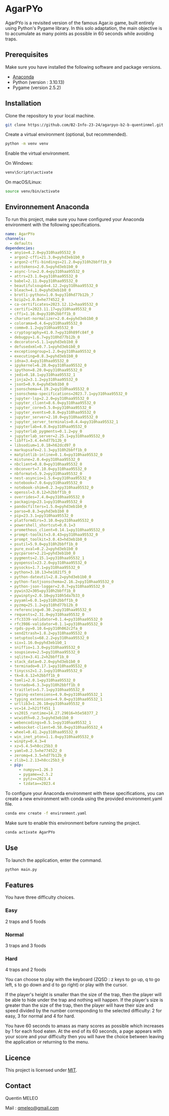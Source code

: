 # AgarPYo

AgarPYo is a revisited version of the famous Agar.io game, built entirely using Python's Pygame library. In this solo adaptation, the main objective is to accumulate as many points as possible in 60 seconds while avoiding traps.

## Prerequisites

Make sure you have installed the following software and package versions.

- [Anaconda](https://www.anaconda.com/products/distribution)
- Python (version : 3.10.13)
- Pygame (version 2.5.2)

## Installation

Clone the repository to your local machine.

```bash
git clone https://github.com/B2-Info-23-24/agarpyo-b2-b-quentinmel.git
```

Create a virtual environment (optional, but recommended).

```bash
python -m venv venv
```

Enable the virtual environment.

On Windows:
```bash
venv\Scripts\activate
```

On macOS/Linux:
```bash
source venv/bin/activate
```

## Environnement Anaconda

To run this project, make sure you have configured your Anaconda environment with the following specifications.

```yaml
name: AgarPYo
channels:
  - defaults
dependencies:
  - anyio=4.2.0=py310haa95532_0
  - argon2-cffi=21.3.0=pyhd3eb1b0_0
  - argon2-cffi-bindings=21.2.0=py310h2bbff1b_0
  - asttokens=2.0.5=pyhd3eb1b0_0
  - async-lru=2.0.4=py310haa95532_0
  - attrs=23.1.0=py310haa95532_0
  - babel=2.11.0=py310haa95532_0
  - beautifulsoup4=4.12.2=py310haa95532_0
  - bleach=4.1.0=pyhd3eb1b0_0
  - brotli-python=1.0.9=py310hd77b12b_7
  - bzip2=1.0.8=he774522_0
  - ca-certificates=2023.12.12=haa95532_0
  - certifi=2023.11.17=py310haa95532_0
  - cffi=1.16.0=py310h2bbff1b_0
  - charset-normalizer=2.0.4=pyhd3eb1b0_0
  - colorama=0.4.6=py310haa95532_0
  - comm=0.1.2=py310haa95532_0
  - cryptography=41.0.7=py310h89fc84f_0
  - debugpy=1.6.7=py310hd77b12b_0
  - decorator=5.1.1=pyhd3eb1b0_0
  - defusedxml=0.7.1=pyhd3eb1b0_0
  - exceptiongroup=1.2.0=py310haa95532_0
  - executing=0.8.3=pyhd3eb1b0_0
  - idna=3.4=py310haa95532_0
  - ipykernel=6.28.0=py310haa95532_0
  - ipython=8.20.0=py310haa95532_0
  - jedi=0.18.1=py310haa95532_1
  - jinja2=3.1.2=py310haa95532_0
  - json5=0.9.6=pyhd3eb1b0_0
  - jsonschema=4.19.2=py310haa95532_0
  - jsonschema-specifications=2023.7.1=py310haa95532_0
  - jupyter-lsp=2.2.0=py310haa95532_0
  - jupyter_client=8.6.0=py310haa95532_0
  - jupyter_core=5.5.0=py310haa95532_0
  - jupyter_events=0.8.0=py310haa95532_0
  - jupyter_server=2.10.0=py310haa95532_0
  - jupyter_server_terminals=0.4.4=py310haa95532_1
  - jupyterlab=4.0.8=py310haa95532_0
  - jupyterlab_pygments=0.1.2=py_0
  - jupyterlab_server=2.25.1=py310haa95532_0
  - libffi=3.4.4=hd77b12b_0
  - libsodium=1.0.18=h62dcd97_0
  - markupsafe=2.1.3=py310h2bbff1b_0
  - matplotlib-inline=0.1.6=py310haa95532_0
  - mistune=2.0.4=py310haa95532_0
  - nbclient=0.8.0=py310haa95532_0
  - nbconvert=7.10.0=py310haa95532_0
  - nbformat=5.9.2=py310haa95532_0
  - nest-asyncio=1.5.6=py310haa95532_0
  - notebook=7.0.6=py310haa95532_0
  - notebook-shim=0.2.3=py310haa95532_0
  - openssl=3.0.12=h2bbff1b_0
  - overrides=7.4.0=py310haa95532_0
  - packaging=23.1=py310haa95532_0
  - pandocfilters=1.5.0=pyhd3eb1b0_0
  - parso=0.8.3=pyhd3eb1b0_0
  - pip=23.3.1=py310haa95532_0
  - platformdirs=3.10.0=py310haa95532_0
  - powershell_shortcut=0.0.1=3
  - prometheus_client=0.14.1=py310haa95532_0
  - prompt-toolkit=3.0.43=py310haa95532_0
  - prompt_toolkit=3.0.43=hd3eb1b0_0
  - psutil=5.9.0=py310h2bbff1b_0
  - pure_eval=0.2.2=pyhd3eb1b0_0
  - pycparser=2.21=pyhd3eb1b0_0
  - pygments=2.15.1=py310haa95532_1
  - pyopenssl=23.2.0=py310haa95532_0
  - pysocks=1.7.1=py310haa95532_0
  - python=3.10.13=he1021f5_0
  - python-dateutil=2.8.2=pyhd3eb1b0_0
  - python-fastjsonschema=2.16.2=py310haa95532_0
  - python-json-logger=2.0.7=py310haa95532_0
  - pywin32=305=py310h2bbff1b_0
  - pywinpty=2.0.10=py310h5da7b33_0
  - pyyaml=6.0.1=py310h2bbff1b_0
  - pyzmq=25.1.2=py310hd77b12b_0
  - referencing=0.30.2=py310haa95532_0
  - requests=2.31.0=py310haa95532_0
  - rfc3339-validator=0.1.4=py310haa95532_0
  - rfc3986-validator=0.1.1=py310haa95532_0
  - rpds-py=0.10.6=py310h062c2fa_0
  - send2trash=1.8.2=py310haa95532_0
  - setuptools=68.2.2=py310haa95532_0
  - six=1.16.0=pyhd3eb1b0_1
  - sniffio=1.3.0=py310haa95532_0
  - soupsieve=2.5=py310haa95532_0
  - sqlite=3.41.2=h2bbff1b_0
  - stack_data=0.2.0=pyhd3eb1b0_0
  - terminado=0.17.1=py310haa95532_0
  - tinycss2=1.2.1=py310haa95532_0
  - tk=8.6.12=h2bbff1b_0
  - tomli=2.0.1=py310haa95532_0
  - tornado=6.3.3=py310h2bbff1b_0
  - traitlets=5.7.1=py310haa95532_0
  - typing-extensions=4.9.0=py310haa95532_1
  - typing_extensions=4.9.0=py310haa95532_1
  - urllib3=1.26.18=py310haa95532_0
  - vc=14.2=h21ff451_1
  - vs2015_runtime=14.27.29016=h5e58377_2
  - wcwidth=0.2.5=pyhd3eb1b0_0
  - webencodings=0.5.1=py310haa95532_1
  - websocket-client=0.58.0=py310haa95532_4
  - wheel=0.41.2=py310haa95532_0
  - win_inet_pton=1.1.0=py310haa95532_0
  - winpty=0.4.3=4
  - xz=5.4.5=h8cc25b3_0
  - yaml=0.2.5=he774522_0
  - zeromq=4.3.5=hd77b12b_0
  - zlib=1.2.13=h8cc25b3_0
  - pip:
      - numpy==1.26.3
      - pygame==2.5.2
      - pytz==2023.4
      - tzdata==2023.4
```

To configure your Anaconda environment with these specifications, you can create a new environment with conda using the provided environment.yaml file.

```bash
conda env create -f environment.yaml
```

Make sure to enable this environment before running the project.
```bash
conda activate AgarPYo
```

## Use

To launch the application, enter the command.

```bash
python main.py
```

## Features

You have three difficulty choices.

  ### Easy
  2 traps and 5 foods
  ### Normal
  3 traps and 3 foods
  ### Hard
  4 traps and 2 foods

You can choose to play with the keyboard (ZQSD : z keys to go up, q to go left, s to go down and d to go right)
or play with the cursor.

If the player's height is smaller than the size of the trap, then the player will be able to hide under the trap and nothing will happen. If the player's size is greater than the size of the trap, then the player will have their size and speed divided by the number corresponding to the selected difficulty: 2 for easy, 3 for normal and 4 for hard.

You have 60 seconds to amass as many scores as possible which increases by 1 for each food eaten.
At the end of its 60 seconds, a page appears with your score and your difficulty then you will have the choice between leaving the application or returning to the menu.

## Licence
This project is licensed under [MIT](LICENSE).

## Contact
Quentin MELEO

Mail : qmeleo@gmail.com
